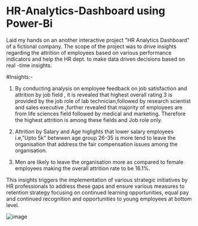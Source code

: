 # HR-Analytics-Dashboard using Power-Bi
 Laid my hands on an another interactive project "HR Analytics Dashboard" of a fictional company. The scope of the project was to drive insights regarding the attrition of employees based on various performance indicators and help the HR dept. to make data driven decisions based on real -time insights.
 
 #Insights:-
 1. By conducting analysis on employee feedback on job satisfaction and attrition by job field , it is revealed that highest overall rating 3 is provided by the job role of lab technician,followed by research scientist and sales executive ,further revealed that majority of employees are from life sciences field followed by medical and marketing. Therefore the highest attrition is among these fields and Job role only.
    
 2. Attrition by Salary and Age higlights that lower salary employees i.e,"Upto 5k" betwwen age group 26-35 is more tend to leave the organisation that address the fair compensation issues among the organisation.
    
3. Men are likely to leave the organisation more as compared to female employees making the overall attrition rate to be 16.1%.

 This insights triggers the implementation of various strategic initiatives by HR professionals to address these gaps and ensure various measures to retention strategy focusing on continued learning opportunities, equal pay and continued recognition and opportunities to young employees at bottom level.

 ![image](https://github.com/Nirala-Garima/HR-Analytics-Dashboard/assets/147384166/59f20246-c184-41f5-822c-7ac3ca3e8d98)

